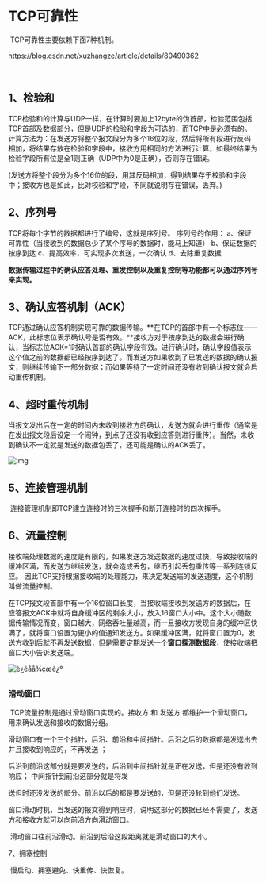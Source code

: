 

# TCP可靠性

​	TCP可靠性主要依赖下面7种机制。

https://blog.csdn.net/xuzhangze/article/details/80490362

​	

## 1、检验和 

TCP检验和的计算与UDP一样，在计算时要加上12byte的伪首部，检验范围包括TCP首部及数据部分，但是UDP的检验和字段为可选的，而TCP中是必须有的。计算方法为：在发送方将整个报文段分为多个16位的段，然后将所有段进行反码相加，将结果存放在检验和字段中，接收方用相同的方法进行计算，如最终结果为检验字段所有位是全1则正确（UDP中为0是正确），否则存在错误。 

(发送方将整个段分为多个16位的段，用其反码相加，得到结果存于校验和字段中；接收方也是如此，比对校验和字段，不同就说明存在错误，丢弃。)



## 2、序列号 

TCP将每个字节的数据都进行了编号，这就是序列号。 
序列号的作用： 
a、保证可靠性（当接收到的数据总少了某个序号的数据时，能马上知道） 
b、保证数据的按序到达 
c、提高效率，可实现多次发送，一次确认 
d、去除重复数据 

**数据传输过程中的确认应答处理、重发控制以及重复控制等功能都可以通过序列号来实现。** 

## 

## 3、确认应答机制（ACK） 

TCP通过确认应答机制实现可靠的数据传输。**在TCP的首部中有一个标志位——ACK，此标志位表示确认号是否有效。**接收方对于按序到达的数据会进行确认，当标志位ACK=1时确认首部的确认字段有效。进行确认时，确认字段值表示这个值之前的数据都已经按序到达了。而发送方如果收到了已发送的数据的确认报文，则继续传输下一部分数据；而如果等待了一定时间还没有收到确认报文就会启动重传机制。 



## 4、超时重传机制 

当报文发出后在一定的时间内未收到接收方的确认，发送方就会进行重传（通常是在发出报文段后设定一个闹钟，到点了还没有收到应答则进行重传）。当然，未收到确认不一定就是发送的数据包丢了，还可能是确认的ACK丢了。

![img](https://img-blog.csdn.net/20180528233101484?watermark/2/text/aHR0cHM6Ly9ibG9nLmNzZG4ubmV0L3h1emhhbmd6ZQ==/font/5a6L5L2T/fontsize/400/fill/I0JBQkFCMA==/dissolve/70)





## 5、连接管理机制 

​	连接管理机制即TCP建立连接时的三次握手和断开连接时的四次挥手。 





## 6、流量控制 

接收端处理数据的速度是有限的，如果发送方发送数据的速度过快，导致接收端的缓冲区满，而发送方继续发送，就会造成丢包，继而引起丢包重传等一系列连锁反应。 
因此TCP支持根据接收端的处理能力，来决定发送端的发送速度，这个机制叫做流量控制。 

在TCP报文段首部中有一个16位窗口长度，当接收端接收到发送方的数据后，在应答报文ACK中就将自身缓冲区的剩余大小，放入16窗口大小中。这个大小随数据传输情况而变，窗口越大，网络吞吐量越高，而一旦接收方发现自身的缓冲区快满了，就将窗口设置为更小的值通知发送方。如果缓冲区满，就将窗口置为0，发送方收到后就不再发送数据，但是需要定期发送一个**窗口探测数据段**，使接收端把窗口大小告诉发送端。 

![è¿éåå¾çæè¿°](https://img-blog.csdn.net/20180528233153641?watermark/2/text/aHR0cHM6Ly9ibG9nLmNzZG4ubmV0L3h1emhhbmd6ZQ==/font/5a6L5L2T/fontsize/400/fill/I0JBQkFCMA==/dissolve/70)



### 滑动窗口

​	TCP流量控制是通过滑动窗口实现的。接收方 和 发送方 都维护一个滑动窗口，用来确认发送和接收的数据分组。

滑动窗口有一个三个指针，后沿、前沿和中间指针。后沿之后的数据都是发送出去并且接收到响应的，不再发送 ； 

后沿到前沿这部分就是要发送的，后沿到中间指针就是正在发送，但是还没有收到响应； 中间指针到前沿这部分就是将发

送但时还没发送的部分。前沿以后的都是要发送的，但是还没轮到他们发送。

​	窗口滑动时机，当发送的报文得到响应时，说明这部分的数据已经不需要了，发送方和接收方就可以向前沿方向滑动窗口。

​	滑动窗口往前沿滑动。前沿到后沿这段距离就是滑动窗口的大小。



















7、拥塞控制 

​	慢启动、拥塞避免、快重传、快恢复。



























